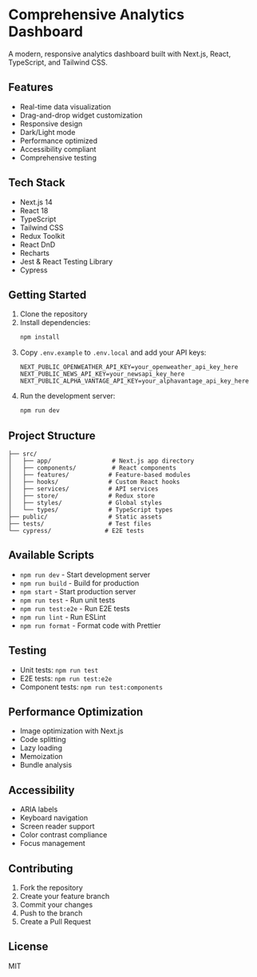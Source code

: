 # Comprehensive Analytics Dashboard

A modern, responsive analytics dashboard built with Next.js, React, TypeScript, and Tailwind CSS.

## Features

- Real-time data visualization
- Drag-and-drop widget customization
- Responsive design
- Dark/Light mode
- Performance optimized
- Accessibility compliant
- Comprehensive testing

## Tech Stack

- Next.js 14
- React 18
- TypeScript
- Tailwind CSS
- Redux Toolkit
- React DnD
- Recharts
- Jest & React Testing Library
- Cypress

## Getting Started

1. Clone the repository
2. Install dependencies:
   ```bash
   npm install
   ```
3. Copy `.env.example` to `.env.local` and add your API keys:
   ```
   NEXT_PUBLIC_OPENWEATHER_API_KEY=your_openweather_api_key_here
   NEXT_PUBLIC_NEWS_API_KEY=your_newsapi_key_here
   NEXT_PUBLIC_ALPHA_VANTAGE_API_KEY=your_alphavantage_api_key_here
   ```
4. Run the development server:
   ```bash
   npm run dev
   ```

## Project Structure

```
├── src/
│   ├── app/                 # Next.js app directory
│   ├── components/          # React components
│   ├── features/           # Feature-based modules
│   ├── hooks/              # Custom React hooks
│   ├── services/           # API services
│   ├── store/              # Redux store
│   ├── styles/             # Global styles
│   └── types/              # TypeScript types
├── public/                 # Static assets
├── tests/                  # Test files
└── cypress/               # E2E tests
```

## Available Scripts

- `npm run dev` - Start development server
- `npm run build` - Build for production
- `npm start` - Start production server
- `npm run test` - Run unit tests
- `npm run test:e2e` - Run E2E tests
- `npm run lint` - Run ESLint
- `npm run format` - Format code with Prettier

## Testing

- Unit tests: `npm run test`
- E2E tests: `npm run test:e2e`
- Component tests: `npm run test:components`

## Performance Optimization

- Image optimization with Next.js
- Code splitting
- Lazy loading
- Memoization
- Bundle analysis

## Accessibility

- ARIA labels
- Keyboard navigation
- Screen reader support
- Color contrast compliance
- Focus management

## Contributing

1. Fork the repository
2. Create your feature branch
3. Commit your changes
4. Push to the branch
5. Create a Pull Request

## License

MIT
